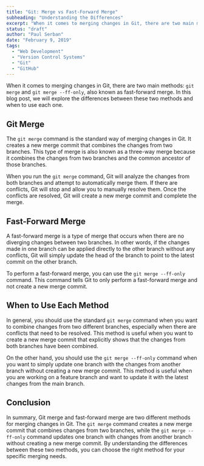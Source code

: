 ```yaml
---
title: "Git: Merge vs Fast-Forward Merge"
subheading: "Understanding the Differences"
excerpt: "When it comes to merging changes in Git, there are two main methods: git merge and git merge --ff-only, also known as fast-forward merge. In this blog post, we will explore the differences between these two methods and when to use each one."
status: "draft"
author: "Paul Serban"
date: "February 9, 2019"
tags:
  - "Web Development"
  - "Version Control Systems"
  - "Git"
  - "GitHub"
---
```


When it comes to merging changes in Git, there are two main methods: `git merge` and `git merge --ff-only`, also known as fast-forward merge. In this blog post, we will explore the differences between these two methods and when to use each one.

## Git Merge
The `git merge` command is the standard way of merging changes in Git. It creates a new merge commit that combines the changes from two branches. This type of merge is also known as a three-way merge because it combines the changes from two branches and the common ancestor of those branches.

When you run the `git merge` command, Git will analyze the changes from both branches and attempt to automatically merge them. If there are conflicts, Git will stop and allow you to manually resolve them. Once the conflicts are resolved, Git will create a new merge commit and complete the merge.

## Fast-Forward Merge
A fast-forward merge is a type of merge that occurs when there are no diverging changes between two branches. In other words, if the changes made in one branch can be applied directly to the other branch without any conflicts, Git will simply update the head of the branch to point to the latest commit on the other branch.

To perform a fast-forward merge, you can use the `git merge --ff-only` command. This command tells Git to only perform a fast-forward merge and not create a new merge commit.

## When to Use Each Method
In general, you should use the standard `git merge` command when you want to combine changes from two different branches, especially when there are conflicts that need to be resolved. This method is useful when you want to create a new merge commit that explicitly shows that the changes from both branches have been combined.

On the other hand, you should use the `git merge --ff-only` command when you want to simply update one branch with the changes from another branch without creating a new merge commit. This method is useful when you are working on a feature branch and want to update it with the latest changes from the main branch.

## Conclusion
In summary, Git merge and fast-forward merge are two different methods for merging changes in Git. The `git merge` command creates a new merge commit that combines changes from two branches, while the `git merge --ff-only` command updates one branch with changes from another branch without creating a new merge commit. By understanding the differences between these two methods, you can choose the right method for your specific merging needs.